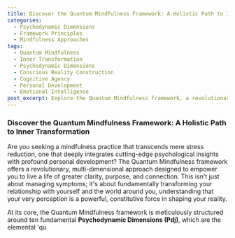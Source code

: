 ```yaml
---
title: Discover the Quantum Mindfulness Framework: A Holistic Path to Inner Transformation
categories:
  - Psychodynamic Dimensions
  - Framework Principles
  - Mindfulness Approaches
tags:
  - Quantum Mindfulness
  - Inner Transformation
  - Psychodynamic Dimensions
  - Conscious Reality Construction
  - Cognitive Agency
  - Personal Development
  - Emotional Intelligence
post_excerpt: Explore the Quantum Mindfulness framework, a revolutionary approach that goes beyond traditional mindfulness to offer a multi-dimensional path to inner transformation. This comprehensive system guides you through understanding core beliefs, harnessing inner drive, and fostering profound connections, empowering you to actively shape your reality and unlock your true potential.
---
```

### Discover the Quantum Mindfulness Framework: A Holistic Path to Inner Transformation

Are you seeking a mindfulness practice that transcends mere stress reduction, one that deeply integrates cutting-edge psychological insights with profound personal development? The Quantum Mindfulness framework offers a revolutionary, multi-dimensional approach designed to empower you to live a life of greater clarity, purpose, and connection. This isn't just about managing symptoms; it's about fundamentally transforming your relationship with yourself and the world around you, understanding that your very perception is a powerful, constitutive force in shaping your reality.

At its core, the Quantum Mindfulness framework is meticulously structured around ten fundamental **Psychodynamic Dimensions (Pdj)**, which are the elemental 'qu